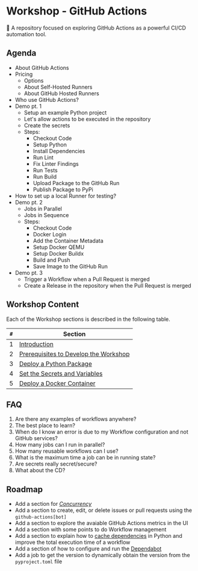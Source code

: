 # Workshop - GitHub Actions

:rocket: A repository focused on exploring GitHub Actions as a powerful CI/CD automation tool.

## Agenda

- About GitHub Actions
- Pricing
  - Options
  - About Self-Hosted Runners
  - About GitHub Hosted Runners
- Who use GitHub Actions?
- Demo pt. 1
  - Setup an example Python project
  - Let's allow actions to be executed in the repository
  - Create the secrets
  - Steps:
    - Checkout Code
    - Setup Python
    - Install Dependencies
    - Run Lint
    - Fix Linter Findings
    - Run Tests
    - Run Build
    - Upload Package to the GitHub Run
    - Publish Package to PyPi
- How to set up a local Runner for testing?
- Demo pt. 2
  - Jobs in Parallel
  - Jobs in Sequence
  - Steps:
    - Checkout Code
    - Docker Login
    - Add the Container Metadata
    - Setup Docker QEMU
    - Setup Docker Buildx
    - Build and Push
    - Save Image to the GitHub Run
- Demo pt. 3
  - Trigger a Workflow when a Pull Request is merged
  - Create a Release in the repository when the Pull Request is merged

## Workshop Content

Each of the Workshop sections is described in the following table.

| **`#`** | **Section**                                                                  |
| ------- | ---------------------------------------------------------------------------- |
|    1    | [Introduction](./docs/workshop/0-introduction.md)                            |
|    2    | [Prerequisites to Develop the Workshop](./docs/workshop/1-prerequisites.md)  |
|    3    | [Deploy a Python Package](./docs/workshop/2-setup-example-project.md)        |
|    4    | [Set the Secrets and Variables](./docs/workshop/3-secrets-and-variables.md)  |
|    5    | [Deploy a Docker Container](./docs/workshop/4-dockerized-example-project.md) |

## FAQ

1. Are there any examples of workflows anywhere?
2. The best place to learn?
3. When do I know an error is due to my Workflow configuration and not GitHub services?
4. How many jobs can I run in parallel?
5. How many reusable workflows can I use?
6. What is the maximum time a job can be in running state?
7. Are secrets really secret/secure?
8. What about the CD?

## Roadmap

- Add a section for [_Concurrency_](https://docs.github.com/en/actions/writing-workflows/choosing-what-your-workflow-does/control-the-concurrency-of-workflows-and-jobs)
- Add a section to create, edit, or delete issues or pull requests using the `github-actions[bot]`
- Add a section to explore the avaiable GitHub Actions metrics in the UI
- Add a section with some points to do Workflow management
- Add a section to explain how to [cache dependencies](https://github.com/actions/cache) in Python and improve the total execution time of a workflow
- Add a section of how to configure and run the [Dependabot](https://docs.github.com/en/code-security/getting-started/dependabot-quickstart-guide)
- Add a job to get the version to dynamically obtain the version from the `pyproject.toml` file